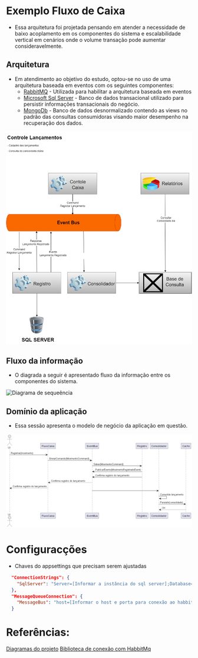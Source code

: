 # Exemplo Fluxo de Caixa

* Essa arquitetura foi projetada pensando em atender a necessidade de baixo acoplamento em os componentes do sistema e escalabilidade vertical em cenários onde o volume transação pode aumentar consideravelmente.

## Arquitetura 

* Em atendimento ao objetivo do estudo, optou-se no uso de uma arquitetura baseada em eventos com os seguintes componentes:
  - [RabbitMQ](https://www.rabbitmq.com/) - Utilizada para habilitar a arquitetura baseada em eventos
  - [Microsoft Sql Server](https://www.microsoft.com/pt-br/sql-server/sql-server-2019) - Banco de dados transacional utilizado para persistir informações transacionais do negócio.
  - [MongoDb](https://www.mongodb.com/)  - Banco de dados desnormalizado contendo as views no padrão das consultas consumidoras visando maior desempenho na recuperação dos dados.

![Diagrama de arquitetura](./specifications/architecture/architecture.drawio.png)

## Fluxo da informação

* O diagrada a seguir é apresentado fluxo da informação entre os componentes do sistema.
 
![Diagrama de sequeência](./specifications/diagram/fluxo-caixa-class.png)

## Domínio da aplicação

* Essa sessão apresenta o modelo de negócio da aplicação em questão.

![Modelo de negócio](./specifications/diagram/fluxo-caixa-sequence.png)

# Configuracções 

* Chaves do appsettings que precisam serem ajustadas

``` appsettings.json
  "ConnectionStrings": {
    "SqlServer": "Server=[Informar a instância do sql server];Database=ControleCaixa;Trusted_Connection=True;MultipleActiveResultSets=true"
  },
  "MessageQueueConnection": {
    "MessageBus": "host=[Informar o host e porta para conexão ao habbitMq];publisherConfirms=true;timeout=10"
  }
```

# Referências:

[Diagramas do projeto](https://real-world-plantuml.com/)
[Biblioteca de conexão com HabbitMq](https://github.com/EasyNetQ/EasyNetQ/wiki/Introduction)
